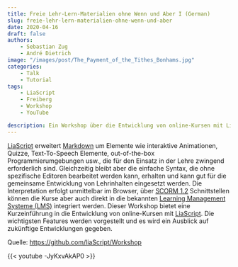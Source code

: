 ```yaml
---
title: Freie Lehr-Lern-Materialien ohne Wenn und Aber I (German)
slug: freie-lehr-lern-materialien-ohne-wenn-und-aber
date: 2020-04-16
draft: false
authors:
    - Sebastian Zug
    - André Dietrich
image: "/images/post/The_Payment_of_the_Tithes_Bonhams.jpg"
categories:
    - Talk
    - Tutorial
tags:
    - LiaScript
    - Freiberg
    - Workshop
    - YouTube

description: Ein Workshop über die Entwicklung von online-Kursen mit LiaScript. Die wichtigsten Features werden vorgestellt und es wird ein Ausblick auf zukünftige Entwicklungen gegeben.
---
```


[LiaScript](https://liascript.github.io) erweitert [Markdown](https://de.wikipedia.org/wiki/Markdown) um Elemente wie interaktive Animationen, Quizze, Text-To-Speech Elemente, out-of-the-box Programmierumgebungen usw., die für den Einsatz in der Lehre zwingend erforderlich sind. Gleichzeitig bleibt aber die einfache Syntax, die ohne spezifische Editoren bearbeitet werden kann, erhalten und kann gut für die gemeinsame Entwicklung von Lehrinhalten eingesetzt werden. Die Interpretation erfolgt unmittelbar im Browser, über [SCORM 1.2](https://de.wikipedia.org/wiki/SCORM) Schnittstellen können die Kurse aber auch direkt in die bekannten [Learning Management Systeme (LMS)](https://de.wikipedia.org/wiki/Lernplattform) integriert werden. Dieser Workshop bietet eine Kurzeinführung in die Entwicklung von online-Kursen mit [LiaScript](https://liascript.github.io). Die wichtigsten Features werden vorgestellt und es wird ein Ausblick auf zukünftige Entwicklungen gegeben.

Quelle: https://github.com/liaScript/Workshop

{{< youtube -JyKxvAkAP0 >}}
